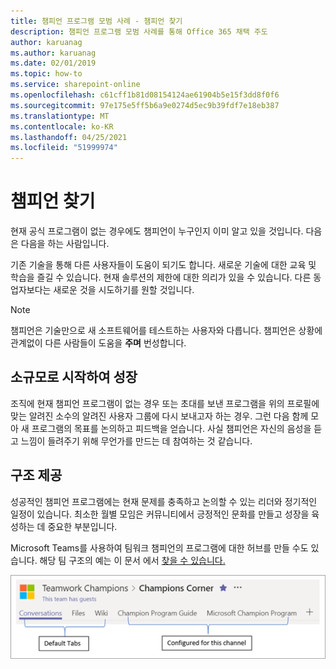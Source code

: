 ```yaml
---
title: 챔피언 프로그램 모범 사례 - 챔피언 찾기
description: 챔피언 프로그램 모범 사례를 통해 Office 365 채택 주도
author: karuanag
ms.author: karuanag
ms.date: 02/01/2019
ms.topic: how-to
ms.service: sharepoint-online
ms.openlocfilehash: c61cff1b81d08154124ae61904b5e15f3dd8f0f6
ms.sourcegitcommit: 97e175e5ff5b6a9e0274d5ec9b39fdf7e18eb387
ms.translationtype: MT
ms.contentlocale: ko-KR
ms.lasthandoff: 04/25/2021
ms.locfileid: "51999974"
---
```

# <a name="finding-your-champions"></a>챔피언 찾기 

현재 공식 프로그램이 없는 경우에도 챔피언이 누구인지 이미 알고 있을 것입니다.  다음은 다음을 하는 사람입니다.

기존 기술을 통해 다른 사용자들이 도움이 되기도 합니다. 새로운 기술에 대한 교육 및 학습을 즐길 수 있습니다. 현재 솔루션의 제한에 대한 의리가 있을 수 있습니다. 다른 동업자보다는 새로운 것을 시도하기를 원할 것입니다.

> [!NOTE]
> 챔피언은 기술만으로 새 소프트웨어를 테스트하는 사용자와 다릅니다. 챔피언은 상황에 관계없이 다른 사람들이 도움을 **주며** 번성합니다. 

## <a name="start-small-and-grow"></a>소규모로 시작하여 성장

조직에 현재 챔피언 프로그램이 없는 경우 또는 초대를 보낸 프로그램을 위의 프로필에 맞는 알려진 소수의 알려진 사용자 그룹에 다시 보내고자 하는 경우.  그런 다음 함께 모아 새 프로그램의 목표를 논의하고 피드백을 얻습니다. 사실 챔피언은 자신의 음성을 듣고 느낌이 들려주기 위해 무언가를 만드는 데 참여하는 것 같습니다.  

## <a name="provide-structure"></a>구조 제공

성공적인 챔피언 프로그램에는 현재 문제를 충족하고 논의할 수 있는 리더와 정기적인 일정이 있습니다.  최소한 월별 모임은 커뮤니티에서 긍정적인 문화를 만들고 성장을 육성하는 데 중요한 부분입니다.  

Microsoft Teams를 사용하여 팀워크 챔피언의 프로그램에 대한 허브를 만들 수도 있습니다.  해당 팀 구조의 예는 이 문서 에서 [찾을 수 있습니다.](/MicrosoftTeams/teams-adoption-your-first-teams)

![팀워크 챔피언 팀 탭](media/teams-adoption-tab-example.png)